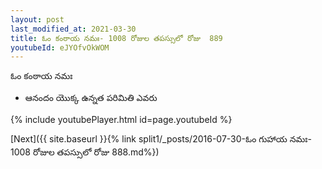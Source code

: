 ```yaml
---
layout: post
last_modified_at: 2021-03-30
title: ఓం కంఠాయ నమః- 1008 రోజుల తపస్సులో రోజు  889
youtubeId: eJYOfvOkWOM
---
```

 
 
 ఓం కంఠాయ నమః  
 
 -  ఆనందం యొక్క ఉన్నత పరిమితి ఎవరు 
 
  
 
  
 
 
 
 
 
 


{% include youtubePlayer.html id=page.youtubeId %}
 
[Next]({{ site.baseurl }}{% link  split1/_posts/2016-07-30-ఓం గుహాయ నమః- 1008 రోజుల తపస్సులో రోజు  888.md%})
 
